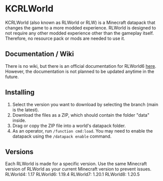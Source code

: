 # KCRLWorld
KCRLWorld (also known as RLWorld or RLW) is a Minecraft datapack that changes the game to a more modded experience.
RLWorld is designed to not require any other modded experience other than the gameplay itself. Therefore, no resource pack or mods are needed to use it.

## Documentation / Wiki
There is no wiki, but there is an official documentation for RLWorld6 [here](https://docs.google.com/document/d/1-tosI571KSLzzSuAdpiP7V-SgYxhWcg6p0_l6jIg4v4/edit). However, the documentation is not planned to be updated anytime in the future.

## Installing
1. Select the version you want to download by selecting the branch (main is the latest).
2. Download the files as a ZIP, which should contain the folder "data" inside.
3. Drag or copy the ZIP file into a world's datapack folder.
4. As an operator, run `/function cmd:load`. You may need to enable the datapack using the `/datapack enable` command.

## Versions 
Each RLWorld is made for a specific version. Use the same Minecraft version of RLWorld as your current Minecraft version to prevent issues.
RLWorld4: 1.17
RLWorld6: 1.19.4
RLWorld7: 1.20.1
RLWorld8: 1.20.5
